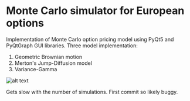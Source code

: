 # Monte Carlo simulator for European options

Implementation of Monte Carlo option pricing model using PyQt5 and PyQtGraph GUI libraries. Three model implementation:

1) Geometric Brownian motion
2) Merton's Jump-Diffusion model 
3) Variance-Gamma 

![alt text](http://i.imgur.com/i0fJmWa.png)

Gets slow with the number of simulations. First commit so likely buggy.

